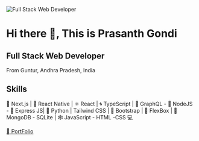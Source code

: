 ![Full Stack Web Developer ](https://i.ibb.co/fd80D7f/coding-concept-illustration-114360-115523-1.jpg)

# Hi there 👋, This is Prasanth Gondi
## Full Stack Web Developer 


From Guntur, Andhra Pradesh, India

## Skills

🔼 Next.js | 📱 React Native | ⚛ React | 🌀 TypeScript | 📡 GraphQL - 🧿 NodeJS - 🚄 Express JS| 🐍 Python | Tailwind CSS | 👢 Bootstrap | 💪 FlexBox | 💾 MongoDB - SQLite | 🕸 JavaScript - HTML -CSS 💻


[💼 PortFolio](https://prasanthgondiportfolio.netlify.app/)  
